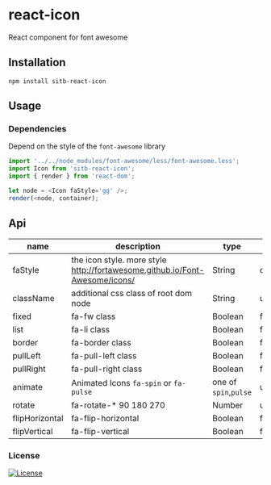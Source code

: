 # react-icon
React component for font awesome


## Installation

    npm install sitb-react-icon
    
## Usage

### Dependencies
Depend on the style of the ``font-awesome`` library

```js
import '../../node_modules/font-awesome/less/font-awesome.less';
import Icon from 'sitb-react-icon';
import { render } from 'react-dom';

let node = <Icon faStyle='gg' />;
render(<node, container);
```
## Api

| name     | description    | type     | default      |
|----------|----------------|----------|--------------|
|faStyle  | the icon style. more style http://fortawesome.github.io/Font-Awesome/icons/|String    | circle        |
|className|additional css class of root dom node|String |undefined|
|fixed|fa-fw class|Boolean|false|
|list| fa-li class|Boolean|false|
|border|fa-border class|Boolean|false|
|pullLeft|fa-pull-left class|Boolean|false|
|pullRight|fa-pull-right class|Boolean|false|
|animate|Animated Icons `fa-spin` or `fa-pulse`|one of `spin`,`pulse`|undefined|
|rotate|fa-rotate-* 90 180 270|Number|undefined|
|flipHorizontal|fa-flip-horizontal|Boolean|false|
|flipVertical|fa-flip-vertical|Boolean|false|
 
    
### License
[![License](https://img.shields.io/npm/l/react-icon.svg)](LICENSE)
